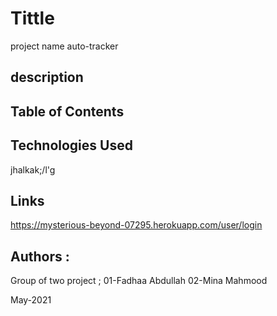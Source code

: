 # Tittle

project name auto-tracker

## description

## Table of Contents

## Technologies Used

jhalkak;/l'g

## Links

https://mysterious-beyond-07295.herokuapp.com/user/login

## Authors :

Group of two project ;
01-Fadhaa Abdullah
02-Mina Mahmood

May-2021
